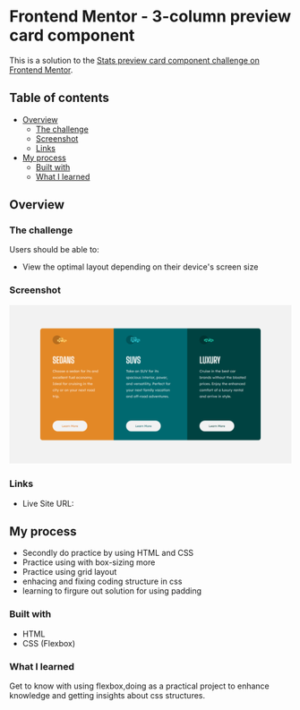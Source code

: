 # Frontend Mentor - 3-column preview card component

This is a solution to the [Stats preview card component challenge on Frontend Mentor](https://www.frontendmentor.io/challenges/3column-preview-card-component-pH92eAR2-).  

## Table of contents

- [Overview](#overview)
  - [The challenge](#the-challenge)
  - [Screenshot](#screenshot)
  - [Links](#links)
- [My process](#my-process)
  - [Built with](#built-with)
  - [What I learned](#what-i-learned)


## Overview

### The challenge

Users should be able to:

- View the optimal layout depending on their device's screen size

### Screenshot

![](./images/a1.png)

### Links

- Live Site URL:

## My process

- Secondly do practice by using HTML and CSS 
- Practice using with box-sizing more 
- Practice using grid layout
- enhacing and fixing coding structure in css 
- learning to firgure out solution for using padding



### Built with

- HTML
- CSS (Flexbox)

### What I learned
Get to know with using flexbox,doing as a practical project to enhance knowledge and getting insights about css structures.

